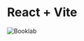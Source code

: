 # React + Vite

![Booklab](https://github.com/ngotwaaron/BookLab/assets/161019463/68731106-bee4-4fbb-8c9a-b0ac4be2c278)

